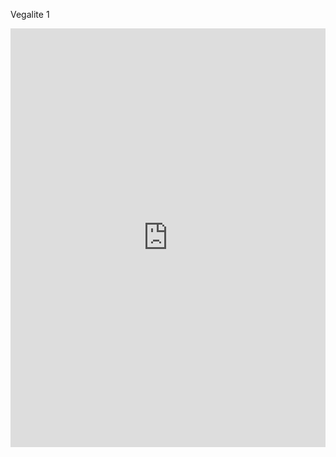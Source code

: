 Vegalite 1

<iframe width="100%" height="670" frameborder="0"
  src="https://observablehq.com/embed/@italoca/vega-lite-api-exercicios-2022?cells=yearHorsepower%2CscatterAccMiles"></iframe>
